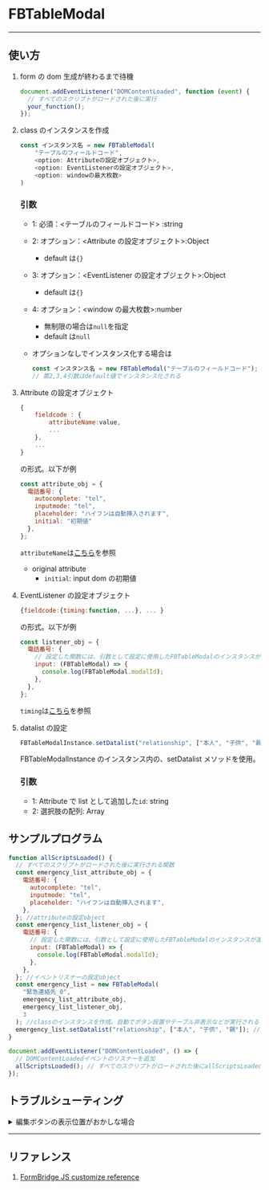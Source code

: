# FBTableModal

---

## 使い方

1. form の dom 生成が終わるまで待機

   ```js
   document.addEventListener("DOMContentLoaded", function (event) {
     // すべてのスクリプトがロードされた後に実行
     your_function();
   });
   ```

2. class のインスタンスを作成

   ```js
   const インスタンス名 = new FBTableModal(
       "テーブルのフィールドコード",
       <option: Attributeの設定オブジェクト>,
       <option: EventListenerの設定オブジェクト>,
       <option: windowの最大枚数>
   )
   ```

   ### 引数

   - 1: 必須：<テーブルのフィールドコード> :string
   - 2: オプション：<Attribute の設定オブジェクト>:Object
     - default は`{}`
   - 3: オプション：<EventListener の設定オブジェクト>:Object
     - default は`{}`
   - 4: オプション：<window の最大枚数>:number

     - 無制限の場合は`null`を指定
     - default は`null`

   - オプションなしでインスタンス化する場合は
     ```js
     const インスタンス名 = new FBTableModal("テーブルのフィールドコード");
     // 第2,3,4引数はdefault値でインスタンス化される
     ```

3. Attribute の設定オブジェクト

   ```js
   {
       fieldcode : {
           attributeName:value,
           ...
       },
       ...
   }
   ```

   の形式。以下が例

   ```js
   const attribute_obj = {
     電話番号: {
       autocomplete: "tel",
       inputmode: "tel",
       placeholder: "ハイフンは自動挿入されます",
       initial: "初期値"
     },
   };
   ```

   `attributeName`は[こちら](https://developer.mozilla.org/ja/docs/Web/HTML/Attributes)を参照

   - original attribute
     - `initial`: input dom の初期値

4. EventListener の設定オブジェクト

   ```js
   {fieldcode:{timing:function, ...}, ... }
   ```

   の形式。以下が例

   ```js
   const listener_obj = {
     電話番号: {
       // 設定した関数には、引数として設定に使用したFBTableModalのインスタンスが渡される。
       input: (FBTableModal) => {
         console.log(FBTableModal.modalId);
       },
     },
   };
   ```

   `timing`は[こちら](https://web-designer.cman.jp/javascript_ref/event_list/)を参照

5. datalist の設定
   ```js
   FBTableModalInstance.setDatalist("relationship", ["本人", "子供", "親"]); //datalistを設置
   ```
   FBTableModalInstance のインスタンス内の、setDatalist メソッドを使用。
   ### 引数
   - 1: Attribute で list として追加した`id`: string
   - 2: 選択肢の配列: Array

## サンプルプログラム

```js
function allScriptsLoaded() {
  // すべてのスクリプトがロードされた後に実行される関数
  const emergency_list_attribute_obj = {
    電話番号: {
      autocomplete: "tel",
      inputmode: "tel",
      placeholder: "ハイフンは自動挿入されます",
    },
  }; //attributeの設定object
  const emergency_list_listener_obj = {
    電話番号: {
      // 設定した関数には、引数として設定に使用したFBTableModalのインスタンスが渡される。
      input: (FBTableModal) => {
        console.log(FBTableModal.modalId);
      },
    },
  }; //イベントリスナーの設定object
  const emergency_list = new FBTableModal(
    "緊急連絡先_0",
    emergency_list_attribute_obj,
    emergency_list_listener_obj,
    3
  ); //classのインスタンスを作成。自動でボタン設置やテーブル非表示などが実行される
  emergency_list.setDatalist("relationship", ["本人", "子供", "親"]); //datalistを設置
}

document.addEventListener("DOMContentLoaded", () => {
  // DOMContentLoadedイベントのリスナーを追加
  allScriptsLoaded(); // すべてのスクリプトがロードされた後にallScriptsLoaded関数を実行
});
```

## トラブルシューティング

<details><summary>編集ボタンの表示位置がおかしな場合</summary>

### FormBridge のフィールド配置の問題です

編集ボタンの DOM は、元のテーブルのあった DOM の、親の DOM の末尾に追加されます

```js
this.table_dom.parentElement.parentElement.appendChild(buttonWrapper);
```

1. FormBridge のコンソール画面を開き、「フォームのデザイン」を選択

<img width="214" alt="image" src="https://github.com/kento-nkr/FBTableModal/assets/127807502/eb52bee1-306c-4fbc-ab1b-9370dafd5ff1">

2. 該当テーブルまで行き、以下の条件を満たすようにフィールドをドラッグして動かす

   ![FBTableEdit ボタン配置の説明](https://github.com/kento-nkr/FBTableModal/assets/127807502/ec72eaf0-415c-477f-bdce-837f677e9398)

</details>

---

## リファレンス

1. [FormBridge JS customize reference](https://formbridge.kintoneapp.com/help/customize)
